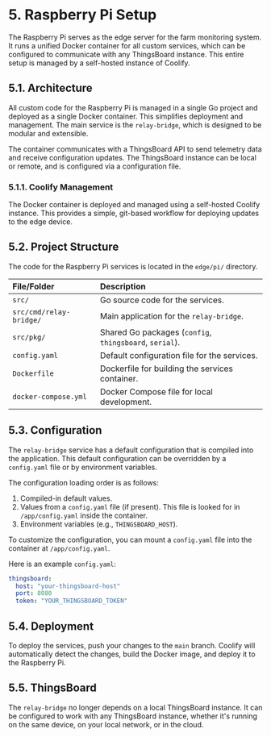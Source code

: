 # 5. Raspberry Pi Setup

The Raspberry Pi serves as the edge server for the farm monitoring system. It runs a unified Docker container for all custom services, which can be configured to communicate with any ThingsBoard instance. This entire setup is managed by a self-hosted instance of Coolify.

## 5.1. Architecture

All custom code for the Raspberry Pi is managed in a single Go project and deployed as a single Docker container. This simplifies deployment and management. The main service is the `relay-bridge`, which is designed to be modular and extensible.

The container communicates with a ThingsBoard API to send telemetry data and receive configuration updates. The ThingsBoard instance can be local or remote, and is configured via a configuration file.

### 5.1.1. Coolify Management

The Docker container is deployed and managed using a self-hosted Coolify instance. This provides a simple, git-based workflow for deploying updates to the edge device.

## 5.2. Project Structure

The code for the Raspberry Pi services is located in the `edge/pi/` directory.

| File/Folder               | Description                                      |
| :------------------------ | :----------------------------------------------- |
| `src/`                    | Go source code for the services.                 |
| `src/cmd/relay-bridge/`   | Main application for the `relay-bridge`.         |
| `src/pkg/`                | Shared Go packages (`config`, `thingsboard`, `serial`). |
| `config.yaml`             | Default configuration file for the services.     |
| `Dockerfile`              | Dockerfile for building the services container.  |
| `docker-compose.yml`      | Docker Compose file for local development.       |


## 5.3. Configuration

The `relay-bridge` service has a default configuration that is compiled into the application. This default configuration can be overridden by a `config.yaml` file or by environment variables.

The configuration loading order is as follows:
1.  Compiled-in default values.
2.  Values from a `config.yaml` file (if present). This file is looked for in `/app/config.yaml` inside the container.
3.  Environment variables (e.g., `THINGSBOARD_HOST`).

To customize the configuration, you can mount a `config.yaml` file into the container at `/app/config.yaml`.

Here is an example `config.yaml`:
```yaml
thingsboard:
  host: "your-thingsboard-host"
  port: 8080
  token: "YOUR_THINGSBOARD_TOKEN"
```

## 5.4. Deployment

To deploy the services, push your changes to the `main` branch. Coolify will automatically detect the changes, build the Docker image, and deploy it to the Raspberry Pi.

## 5.5. ThingsBoard

The `relay-bridge` no longer depends on a local ThingsBoard instance. It can be configured to work with any ThingsBoard instance, whether it's running on the same device, on your local network, or in the cloud.
